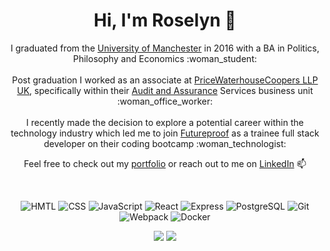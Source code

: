 <h1 align="center"> Hi, I'm Roselyn 💙</h1>

<p align="center">I graduated from the <a href="https://www.manchester.ac.uk/">University of Manchester</a> in 2016 with a BA in Politics, Philosophy and Economics :woman_student: <br><br> Post graduation I worked as an associate at <a href="https://www.pwc.co.uk/">PriceWaterhouseCoopers LLP UK</a>, specifically within their <a href="https://www.pwc.com/gx/en/services/audit-assurance.html">Audit and Assurance</a> Services business unit :woman_office_worker:<br><br> I recently made the decision to explore a potential career within the technology industry which led me to join <a href="https://getfutureproof.co.uk">Futureproof</a> as a trainee full stack developer on their coding bootcamp :woman_technologist:</p>

<p align="center">Feel free to check out my <a href="https://roselyn-le.netlify.app/">portfolio</a> or reach out to me on <a href="https://www.linkedin.com/in/roselynle/">LinkedIn</a> 📫</p>
<br>

<p align="center">
<img alt="HMTL" src="https://img.shields.io/badge/-HTML5-E34F26?style=flat-square&logo=html5&logoColor=white" />
<img alt="CSS" src="https://img.shields.io/badge/-CSS3-1572B6?style=flat-square&logo=css3&logoColor=white" />
<img alt="JavaScript" src="https://img.shields.io/badge/JavaScript-323330?style=flat-square&logo=javascript&logoColor=white"
<img alt="Nodejs" src="https://img.shields.io/badge/-Nodejs-43853d?style=flat-square&logo=Node.js&logoColor=white" />
<img alt="React" src="https://img.shields.io/badge/-React-45b8d8?style=flat-square&logo=react&logoColor=white" />
<img alt="Express" src="https://img.shields.io/badge/Express.js-404D59?style=flat-square&logo=express&logoColor=white" />
<img alt="PostgreSQL" src="https://img.shields.io/badge/-PostgreSQL-336791?style=flat-square&logo=postgresql" />
<img alt="Git" src="https://img.shields.io/badge/Git-F05032?style=flat-square&logo=git&logoColor=white" />
<img alt="Webpack" src="https://img.shields.io/badge/-Webpack-8DD6F9?style=flat-square&logo=webpack&logoColor=white" /> 
<img alt="Docker" src="https://img.shields.io/badge/-Docker-46a2f1?style=flat-square&logo=docker&logoColor=white" />
</p>

<p align="center">
    <img src="https://github-readme-stats.vercel.app/api/top-langs/?username=roselynle">
    <img src="https://github-readme-stats.vercel.app/api?username=roselynle&show_icons=true"><br><br>
    <a href="https://github.com/roselynle/github-readme-stats"></a>
</p>
